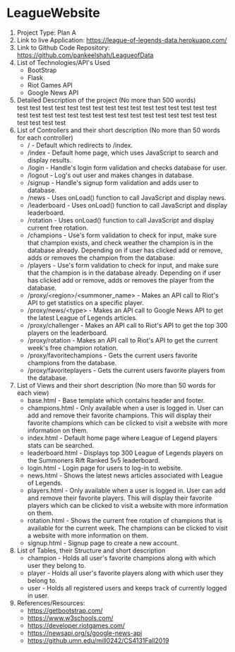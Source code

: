 # LeagueWebsite

1. Project Type: Plan A
1. Link to live Application: https://league-of-legends-data.herokuapp.com/
1. Link to Github Code Repository: https://github.com/pankeelshah/LeagueofData
1. List of Technologies/API's Used
   * BootStrap
   * Flask
   * Riot Games API
   * Google News API
1. Detailed Description of the project (No more than 500 words) <br />
    test test test test test test test test test
    test test test test test test test test test
    test test test test test test test test test
    test test test test test test test test test
1. List of Controllers and their short description (No more than 50 words for each controller)
    * / - Default which redirects to /index.
    * /index - Default home page, which uses JavaScript to search and display results.
    * /login - Handle's login form validation and checks database for user.
    * /logout - Log's out user and makes changes in database.
    * /signup - Handle's signup form validation and adds user to database.
    * /news - Uses onLoad() function to call JavaScript and display news.
    * /leaderboard - Uses onLoad() function to call JavaScript and display leaderboard.
    * /rotation - Uses onLoad() function to call JavaScript and display current free rotation.
    * /champions - Use's form validation to check for input, make sure that champion exists, and check weather the champion is in the database already. Depending on if user has clicked add or remove, adds or removes the champion from the database.
    * /players - Use's form validation to check for input, and make sure that the champion is in the database already. Depending on if user has clicked add or remove, adds or removes the player from the database.
    * /proxy/&lt;region&gt;/&lt;summoner_name&gt; - Makes an API call to Riot's API to get statistics on a specific player. 
    * /proxy/news/&lt;type&gt; - Makes an API call to Google News API to get the latest League of Legends articles.
    * /proxy/challenger - Makes an API call to Riot's API to get the top 300 players on the leaderboard.
    * /proxy/rotation - Makes an API call to Riot's API to get the current week's free champion rotation. 
    * /proxy/favoritechampions - Gets the current users favorite champions from the database. 
    * /proxy/favoriteplayers - Gets the current users favorite players from the database. 
1. List of Views and their short description (No more than 50 words for each view)
    * base.html - Base template which contains header and footer.
    * champions.html - Only available when a user is logged in. User can add and remove their favorite champions. This will display their favorite champions which can be clicked to visit a website with more information on them.
    * index.html - Default home page where League of Legend players stats can be searched.
    * leaderboard.html - Displays top 300 League of Legends players on the Summoners Rift Ranked 5v5 leaderboard.
    * login.html - Login page for users to log-in to website.
    * news.html - Shows the latest news articles associated with League of Legends.
    * players.html - Only available when a user is logged in. User can add and remove their favorite players. This will display their favorite players which can be clicked to visit a website with more information on them.
    * rotation.html - Shows the current free rotation of champions that is available for the current week. The champions can be clicked to visit a website with more information on them.
    * signup.html - Signup page to create a new account.
1. List of Tables, their Structure and short description
    * champion - Holds all user's favorite champions along with which user they belong to.
    * player - Holds all user's favorite players along with which user they belong to.
    * user - Holds all registered users and keeps track of currently logged in user.
1. References/Resources:
    * https://getbootstrap.com/
    * https://www.w3schools.com/
    * https://developer.riotgames.com/
    * https://newsapi.org/s/google-news-api
    * https://github.umn.edu/mill0242/CS4131Fall2019
